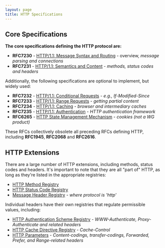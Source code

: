 ```yaml
---
layout: page
title: HTTP Specifications
---
```


## Core Specifications

**The core specifications defining the HTTP protocol are:**

 * **RFC7230** - [HTTP/1.1: Message Syntax and Routing](/specs/rfc7230.html) - overview, *message parsing and connections* 
 * **RFC7231** - [HTTP/1.1: Semantics and Content](/specs/rfc7231.html) - *methods, status codes and headers* 
 
Additionally, the following specifications are optional to implement, but widely used: 
 
 * **RFC7232** - [HTTP/1.1: Conditional Requests](/specs/rfc7232.html) - *e.g., If-Modified-Since*
 * **RFC7233** - [HTTP/1.1: Range Requests](/specs/rfc7233.html) - *getting partial content* 
 * **RFC7234** - [HTTP/1.1: Caching](/specs/rfc7234.html) - *browser and intermediary caches* 
 * **RFC7235** - [HTTP/1.1: Authentication](/specs/rfc7235.html) - *HTTP authentication framework* 
 * **RFC6265** - [HTTP State Management Mechanism](/specs/rfc6265.html) - *cookies (not a WG product)*
 
These RFCs collectively obsolete all preceding RFCs defining HTTP, including **RFC1945**, **RFC2068** and **RFC2616**.


## HTTP Extensions

There are a large number of HTTP extensions, including methods, status codes and headers. It's important to note that they are all "part of" HTTP, as long as they're listed in the appropriate registries:

* [HTTP Method Registry](http://www.iana.org/assignments/http-methods/)
* [HTTP Status Code Registry](http://www.iana.org/assignments/http-status-codes/)
* [Message Header Registry](http://www.iana.org/assignments/message-headers/) - *where protocol is 'http'*

Individual headers have their own registries that regulate permissible values, including:

* [HTTP Authentication Scheme Registry](http://www.iana.org/assignments/http-authschemes/) - *WWW-Authenticate, Proxy-Authenticate and related headers*
* [HTTP Cache Directive Registry](http://www.iana.org/assignments/http-cache-directives/) - *Cache-Control*
* [HTTP Parameters](http://www.iana.org/assignments/http-parameters/) - *Content-codings, transfer-codings, Forwarded, Prefer, and Range-related headers*

